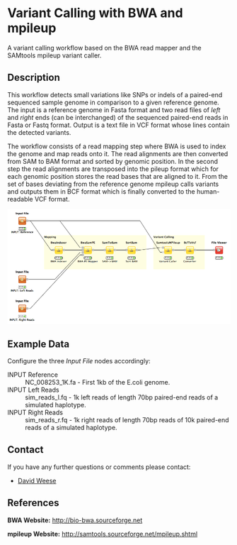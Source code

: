 Variant Calling with BWA and mpileup
====================================

A variant calling workflow based on the BWA read mapper and the SAMtools mpileup variant caller.

Description
-----------

This workflow detects small variations like SNPs or indels of a paired-end sequenced sample genome in comparison to a given reference genome. The input is a reference genome in Fasta format and two read files of *left* and *right* ends (can be interchanged) of the sequenced paired-end reads in Fasta or Fastq format. Output is a text file in VCF format whose lines contain the detected variants.

The workflow consists of a read mapping step where BWA is used to index the genome and map reads onto it. The read alignments are then converted from SAM to BAM format and sorted by genomic position. In the second step the read alignments are transposed into the pileup format which for each genomic position stores the read bases that are aligned to it. From the set of bases deviating from the reference genome mpileup calls variants and outputs them in BCF format which is finally converted to the human-readable VCF format.

![alt tag](variant_calling_bwa_screenshot.png)


Example Data
------------

Configure the three *Input File* nodes accordingly:

<dl>
  <dt>INPUT Reference</dt>
  <dd>NC_008253_1K.fa - First 1kb of the E.coli genome.</dd>

  <dt>INPUT Left Reads</dt>
  <dd>sim_reads_l.fq - 1k left reads of length 70bp paired-end reads of a simulated haplotype.</dd>
  
  <dt>INPUT Right Reads</dt>
  <dd>sim_reads_r.fq - 1k right reads of length 70bp reads of 10k paired-end reads of a simulated haplotype.</dd>
</dl>  


Contact
-------

If you have any further questions or comments please contact:
 * [David Weese](mailto:david.weese@fu-berlin.de)


References
----------

**BWA Website:**
  http://bio-bwa.sourceforge.net

**mpileup Website:**
  http://samtools.sourceforge.net/mpileup.shtml
